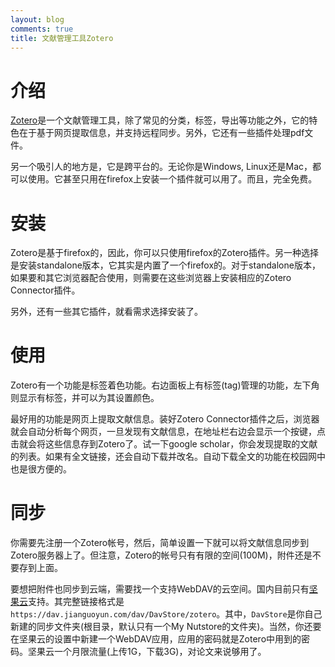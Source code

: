 ```yaml
---
layout: blog
comments: true
title: 文献管理工具Zotero
---
```


# 介绍
[Zotero](https://www.zotero.org)是一个文献管理工具，除了常见的分类，标签，导出等功能之外，它的特色在于基于网页提取信息，并支持远程同步。另外，它还有一些插件处理pdf文件。

另一个吸引人的地方是，它是跨平台的。无论你是Windows, Linux还是Mac，都可以使用。它甚至只用在firefox上安装一个插件就可以用了。而且，完全免费。

# 安装
Zotero是基于firefox的，因此，你可以只使用firefox的Zotero插件。另一种选择是安装standalone版本，它其实是内置了一个firefox的。对于standalone版本，如果要和其它浏览器配合使用，则需要在这些浏览器上安装相应的Zotero Connector插件。

另外，还有一些其它插件，就看需求选择安装了。

# 使用
Zotero有一个功能是标签着色功能。右边面板上有标签(tag)管理的功能，左下角则显示有标签，并可以为其设置颜色。

最好用的功能是网页上提取文献信息。装好Zotero Connector插件之后，浏览器就会自动分析每个网页，一旦发现有文献信息，在地址栏右边会显示一个按键，点击就会将这些信息存到Zotero了。试一下google scholar，你会发现提取的文献的列表。如果有全文链接，还会自动下载并改名。自动下载全文的功能在校园网中也是很方便的。

# 同步
你需要先注册一个Zotero帐号，然后，简单设置一下就可以将文献信息同步到Zotero服务器上了。但注意，Zotero的帐号只有有限的空间(100M)，附件还是不要存到上面。

要想把附件也同步到云端，需要找一个支持WebDAV的云空间。国内目前只有[坚果云](http://jianguoyun.com)支持。其完整链接格式是`https://dav.jianguoyun.com/dav/DavStore/zotero`。其中，`DavStore`是你自己新建的同步文件夹(根目录，默认只有一个My Nutstore的文件夹)。当然，你还要在坚果云的设置中新建一个WebDAV应用，应用的密码就是Zotero中用到的密码。坚果云一个月限流量(上传1G，下载3G)，对论文来说够用了。

